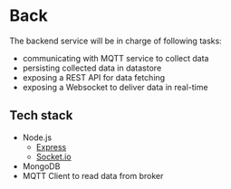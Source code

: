 # Back 

The backend service will be in charge of following tasks:

- communicating with MQTT service to collect data
- persisting collected data in datastore
- exposing a REST API for data fetching
- exposing a Websocket to deliver data in real-time

## Tech stack

- Node.js
	- [Express](http://expressjs.com/)
	- [Socket.io](http://socket.io/)
- MongoDB
- MQTT Client to read data from broker